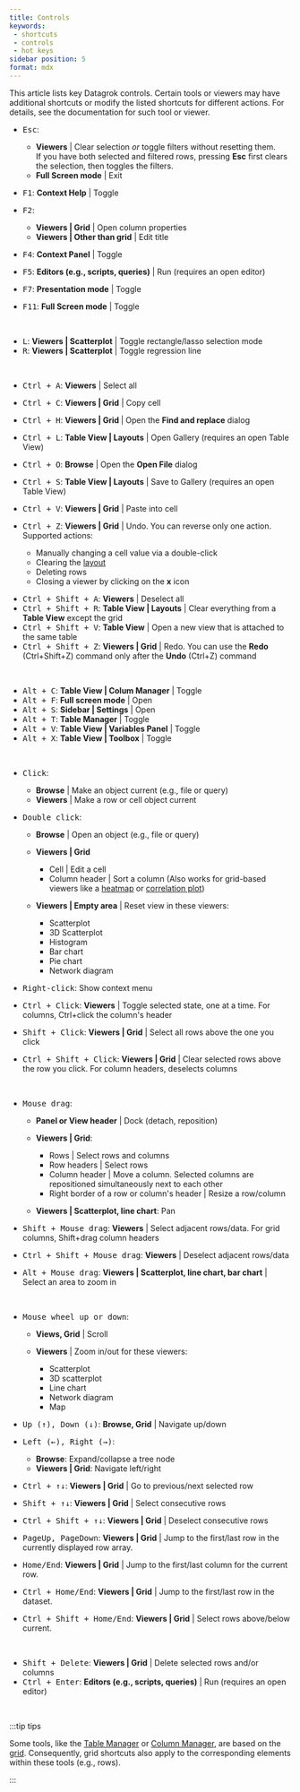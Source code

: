 ```yaml
---
title: Controls
keywords:
 - shortcuts
 - controls
 - hot keys
sidebar position: 5
format: mdx
---
```


This article lists key Datagrok controls. Certain tools
or viewers may have additional shortcuts or modify the listed shortcuts for
different actions. For details, see the documentation for such tool or viewer.

* <kbd>Esc</kbd>:

    * **Viewers** | Clear selection _or_ toggle filters without resetting them. <br/> If
    you have both selected and filtered rows, pressing **Esc** first clears the
    selection, then toggles the filters.
     * **Full Screen mode** | Exit 


* <kbd>F1</kbd>: <b>Context Help</b> | Toggle
* <kbd>F2</kbd>: 

  * <b>Viewers | Grid</b> | Open column properties
  * <b>Viewers | Other than grid</b> | Edit title

* <kbd>F4</kbd>: <b>Context Panel</b> | Toggle
* <kbd>F5</kbd>: <b>Editors (e.g., scripts, queries)</b> | Run (requires an open editor)
* <kbd>F7</kbd>: <b>Presentation mode</b> | Toggle
* <kbd>F11</kbd>: <b>Full Screen mode</b> | Toggle  

<!-- Unassigned:
* <kbd>F6</kbd>: --
* <kbd>F3</kbd>: --
* <kbd>F8</kbd>: --
* <kbd>F9</kbd>: --
* <kbd>F10</kbd>: --
-->
<br/>

* <kbd>L</kbd>: <b>Viewers | Scatterplot</b> | Toggle rectangle/lasso selection mode
* <kbd>R</kbd>: <b>Viewers | Scatterplot</b> | Toggle regression line

<br/>

* <kbd>Ctrl + A</kbd>: <b>Viewers</b> | Select all
* <kbd>Ctrl + C</kbd>: <b>Viewers | Grid</b> | Copy cell
* <kbd>Ctrl + H</kbd>: <b>Viewers | Grid </b>| Open the <b>Find and replace</b> dialog 
* <kbd>Ctrl + L</kbd>: <b>Table View | Layouts</b> | Open Gallery (requires an open Table View)
* <kbd>Ctrl + O</kbd>: <b>Browse</b> | Open the <b>Open File</b> dialog
* <kbd>Ctrl + S</kbd>: <b>Table View | Layouts</b> | Save to Gallery (requires an open Table View)
* <kbd>Ctrl + V</kbd>: <b>Viewers | Grid</b> | Paste into cell
* <kbd>Ctrl + Z</kbd>: <b>Viewers | Grid</b> | Undo. You can reverse only one action. Supported actions:

   * Manually changing a cell value via a double-click
   * Clearing the [layout](../../visualize/view-layout.md)
   * Deleting rows
   * Closing a viewer by clicking on the **x** icon
 
<!--
* <kbd>Ctrl + J</kbd>: Viewers | Grid | Undo. You can reverse only one action.
-->

* <kbd>Ctrl + Shift + A</kbd>: <b>Viewers</b> | Deselect all
* <kbd>Ctrl + Shift + R</kbd>: <b>Table View | Layouts</b> | Clear everything from a **Table View** except the grid
* <kbd>Ctrl + Shift + V</kbd>: <b>Table View</b> | Open a new view that is attached to the same table
* <kbd>Ctrl + Shift + Z</kbd>: <b>Viewers | Grid</b> | Redo. You can use the <b>Redo</b> (Ctrl+Shift+Z) command only after the <b>Undo</b> (Ctrl+Z) command

<br/>

* <kbd>Alt + C</kbd>: <b>Table View | Colum Manager</b> | Toggle
* <kbd>Alt + F</kbd>: <b>Full screen mode</b> | Open
* <kbd>Alt + S</kbd>: <b>Sidebar | Settings</b> | Open
* <kbd>Alt + T</kbd>: <b>Table Manager</b> | Toggle
* <kbd>Alt + V</kbd>: <b>Table View | Variables Panel</b> | Toggle
* <kbd>Alt + X</kbd>: <b>Table View | Toolbox</b> | Toggle

<!--
* Alt + Q: Search commands       Not working now
* Alt + I: Tools | Inspector | Open

TBD: Add Alt+ I +R/C to add new row or column 
-->

<br/>

* <kbd>Click</kbd>:

   * **Browse** | Make an object current (e.g., file or query)
   * **Viewers** | Make a row or cell object current 

* <kbd>Double click</kbd>: 

   * **Browse** | Open an object (e.g., file or query)
   * **Viewers | Grid** 
     * Cell | Edit a cell
     * Column header | Sort a column (Also works for grid-based viewers like a [heatmap](../../visualize/viewers/heat-map.md) or [correlation plot](../../visualize//viewers/correlation-plot.md))
   * **Viewers | Empty area** | Reset view in these viewers: 
   
     * Scatterplot
     * 3D Scatterplot
     * Histogram
     * Bar chart
     * Pie chart
     * Network diagram

* <kbd>Right-click</kbd>: Show context menu
* <kbd>Ctrl + Click</kbd>: <b>Viewers</b> | Toggle selected state, one at a time. For columns, Ctrl+click the column's header
* <kbd>Shift + Click</kbd>: <b>Viewers | Grid</b> | Select all rows above the one you click
* <kbd>Ctrl + Shift + Click</kbd>: <b>Viewers | Grid</b> | Clear selected rows above the row you click. For column headers, deselects columns

<br/>

* <kbd>Mouse drag</kbd>:

  * <b>Panel or View header</b> | Dock (detach, reposition)
  * <b>Viewers | Grid</b>:

    * Rows | Select rows and columns
    * Row headers | Select rows
    * Column header | Move a column. Selected columns
  are repositioned simultaneously next to each other
    * Right border of a row or column's header | Resize a row/column
  
  * <b>Viewers | Scatterplot, line chart</b>: Pan

* <kbd>Shift + Mouse drag</kbd>: <b>Viewers</b> | Select adjacent rows/data. For grid columns, Shift+drag column headers
* <kbd>Ctrl + Shift + Mouse drag</kbd>: <b>Viewers</b> | Deselect adjacent rows/data 
* <kbd>Alt + Mouse drag</kbd>: <b>Viewers | Scatterplot, line chart, bar chart</b> | Select an area to zoom in

<!--  
* <kbd>Ctrl + Shift + Mouse drag</kbd>: <b>Table Manager, Viewers (grid, scatterplot)</b> | ??? not working?
-->

<br/>

* <kbd>Mouse wheel up or down</kbd>:

  * <b>Views, Grid</b> | Scroll
  * <b>Viewers</b> | Zoom in/out for these viewers:
    
     * Scatterplot
     * 3D scatterplot
     * Line chart
     * Network diagram
     * Map


* <kbd>Up (↑), Down (↓)</kbd>: <b>Browse, Grid</b> | Navigate up/down
* <kbd>Left (←), Right (→)</kbd>:

  * <b>Browse</b>: Expand/collapse a tree node
  * <b>Viewers | Grid</b>: Navigate left/right

* <kbd>Ctrl + ↑↓</kbd>: <b>Viewers | Grid</b> | Go to previous/next selected row
* <kbd>Shift + ↑↓</kbd>: <b>Viewers | Grid</b> | Select consecutive rows
* <kbd>Ctrl + Shift + ↑↓</kbd>: <b>Viewers | Grid</b> | Deselect consecutive rows
* <kbd>PageUp, PageDown</kbd>: <b>Viewers | Grid</b> | Jump to the first/last row in the currently displayed row array. 
* <kbd>Home/End</kbd>: <b>Viewers | Grid</b> | Jump to the first/last column for the current row.
* <kbd>Ctrl + Home/End</kbd>: <b>Viewers | Grid</b> | Jump to the first/last row in the dataset.
* <kbd>Ctrl + Shift + Home/End</kbd>: <b>Viewers | Grid</b> | Select rows above/below current.

<br/>

* <kbd>Shift + Delete</kbd>: <b>Viewers | Grid</b> | Delete selected rows and/or columns
* <kbd>Ctrl + Enter</kbd>: <b>Editors (e.g., scripts, queries)</b> | Run (requires an open editor)

<br/>

:::tip tips

Some tools, like the [Table Manager](panels/table-manager.md) or 
[Column Manager](panels/column-manager.md), are based on the
[grid](../../visualize/viewers/grid.md). Consequently, grid shortcuts 
also apply to the corresponding elements within these tools (e.g., rows).

:::